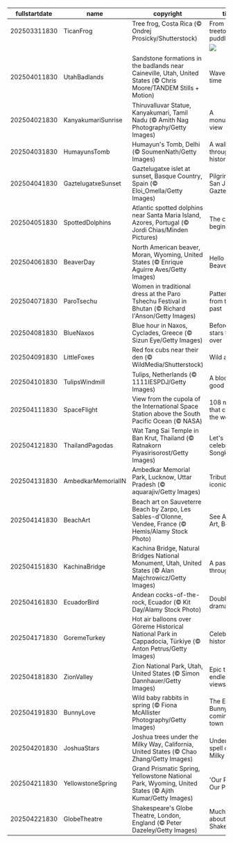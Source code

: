 |fullstartdate|name|copyright|title|image|
|--|--|--|--|--|
202503311830|TicanFrog|Tree frog, Costa Rica (© Ondrej Prosicky/Shutterstock)|From treetops to puddles|![](/en-IN/2025/04/202503311830TicanFrog.jpg)|
||||![](/en-IN/2025/04/.jpg)|
202504011830|UtahBadlands|Sandstone formations in the badlands near Caineville, Utah, United States (© Chris Moore/TANDEM Stills + Motion)|Waves of time|![](/en-IN/2025/04/202504011830UtahBadlands.jpg)|
202504021830|KanyakumariSunrise|Thiruvalluvar Statue, Kanyakumari, Tamil Nadu (© Amith Nag Photography/Getty Images)|A monumental view|![](/en-IN/2025/04/202504021830KanyakumariSunrise.jpg)|
202504031830|HumayunsTomb|Humayun's Tomb, Delhi (© SoumenNath/Getty Images)|A walk through history|![](/en-IN/2025/04/202504031830HumayunsTomb.jpg)|
202504041830|GaztelugatxeSunset|Gaztelugatxe islet at sunset, Basque Country, Spain (© Eloi_Omella/Getty Images)|Pilgrimage to San Juan de Gaztelugatxe|![](/en-IN/2025/04/202504041830GaztelugatxeSunset.jpg)|
202504051830|SpottedDolphins|Atlantic spotted dolphins near Santa Maria Island, Azores, Portugal (© Jordi Chias/Minden Pictures)|The chase begins!|![](/en-IN/2025/04/202504051830SpottedDolphins.jpg)|
202504061830|BeaverDay|North American beaver, Moran, Wyoming, United States (© Enrique Aguirre Aves/Getty Images)|Hello Mr. Beaver!|![](/en-IN/2025/04/202504061830BeaverDay.jpg)|
202504071830|ParoTsechu|Women in traditional dress at the Paro Tshechu Festival in Bhutan (© Richard I'Anson/Getty Images)|Patterns from the past|![](/en-IN/2025/04/202504071830ParoTsechu.jpg)|
202504081830|BlueNaxos|Blue hour in Naxos, Cyclades, Greece (© Sizun Eye/Getty Images)|Before the stars take over|![](/en-IN/2025/04/202504081830BlueNaxos.jpg)|
202504091830|LittleFoxes|Red fox cubs near their den (© WildMedia/Shutterstock)|Wild at heart|![](/en-IN/2025/04/202504091830LittleFoxes.jpg)|
202504101830|TulipsWindmill|Tulips, Netherlands (© 1111IESPDJ/Getty Images)|A blooming good time|![](/en-IN/2025/04/202504101830TulipsWindmill.jpg)|
202504111830|SpaceFlight|View from the cupola of the International Space Station above the South Pacific Ocean (© NASA)|108 minutes that changed the world|![](/en-IN/2025/04/202504111830SpaceFlight.jpg)|
202504121830|ThailandPagodas|Wat Tang Sai Temple in Ban Krut, Thailand (© Ratnakorn Piyasirisorost/Getty Images)|Let's celebrate Songkran!|![](/en-IN/2025/04/202504121830ThailandPagodas.jpg)|
202504131830|AmbedkarMemorialIN|Ambedkar Memorial Park, Lucknow, Uttar Pradesh (© aquarajiv/Getty Images)|Tribute to an iconic leader|![](/en-IN/2025/04/202504131830AmbedkarMemorialIN.jpg)|
202504141830|BeachArt|Beach art on Sauveterre Beach by Zarpo, Les Sables-d'Olonne, Vendee, France (© Hemis/Alamy Stock Photo)|See Art, Do Art, Be Art|![](/en-IN/2025/04/202504141830BeachArt.jpg)|
202504151830|KachinaBridge|Kachina Bridge, Natural Bridges National Monument, Utah, United States (© Alan Majchrowicz/Getty Images)|A passage through time|![](/en-IN/2025/04/202504151830KachinaBridge.jpg)|
202504161830|EcuadorBird|Andean cocks-of-the-rock, Ecuador (© Kit Day/Alamy Stock Photo)|Double the drama|![](/en-IN/2025/04/202504161830EcuadorBird.jpg)|
202504171830|GoremeTurkey|Hot air balloons over Göreme Historical National Park in Cappadocia, Türkiye (© Anton Petrus/Getty Images)|Celebrating history|![](/en-IN/2025/04/202504171830GoremeTurkey.jpg)|
202504181830|ZionValley|Zion National Park, Utah, United States (© Simon Dannhauer/Getty Images)|Epic trails, endless views|![](/en-IN/2025/04/202504181830ZionValley.jpg)|
202504191830|BunnyLove|Wild baby rabbits in spring (© Fiona McAllister Photography/Getty Images)|The Easter Bunny is coming to town|![](/en-IN/2025/04/202504191830BunnyLove.jpg)|
202504201830|JoshuaStars|Joshua trees under the Milky Way, California, United States (© Chao Zhang/Getty Images)|Under the spell of the Milky Way|![](/en-IN/2025/04/202504201830JoshuaStars.jpg)|
202504211830|YellowstoneSpring|Grand Prismatic Spring, Yellowstone National Park, Wyoming, United States (© Ajith Kumar/Getty Images)|'Our Power, Our Planet'|![](/en-IN/2025/04/202504211830YellowstoneSpring.jpg)|
202504221830|GlobeTheatre|Shakespeare's Globe Theatre, London, England (© Peter Dazeley/Getty Images)|Much ado about Shakespeare|![](/en-IN/2025/04/202504221830GlobeTheatre.jpg)|
